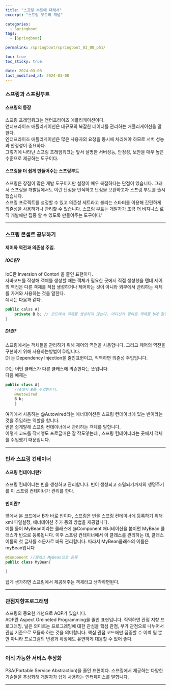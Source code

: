 ```yaml
---
title: "스프링 부트에 대해서"
excerpt: "스프링 부트의 개념"

categories:
  - Springboot
tags:
  - [Springboot]

permalink: /springboot/springboot_03_08_p51/

toc: true
toc_sticky: true

date: 2024-03-08
last_modified_at: 2024-03-08
---
```


### 스프링과 스프링부트
#### 스프링의 등장
스프링 프레임워크는 앤터프라이즈 애플리케이션이다.  
앤터프라이즈 애플리케이션은 대규모의 복잡한 데이터를 관리하는 애플리케이션을 말한다.  
엔터프라이즈 애플리케이션은 많은 사용자의 요청을 동시에 처리해야 하므로 서버 성능과 안정성이 중요하다.  
그렇기에 나타난 스프링 프레임워크는 앞서 설명한 서버성능, 안정성, 보안을 매우 높은 수준으로 제공하는 도구이다.  

#### 스프링을 더 쉽게 만들어주는 스프링부트
스프링은 장점이 많은 개발 도구이지만 설정이 매우 복잡하다는 단점이 있습니다. 그래서 스프링을 개발팀에서도 이런 단점을 인식하고 단점을 보완하고자 스프링 부트를 출시했습니다.  
스프링 프로젝트를 설정할 수 있고 의존성 세트라고 불리는 스타터를 이용해 간편하게 의존성을 사용하거나 관리할 수 있습니다. 스프링 부트는 개발자가 조금 더 비지니스 로직 개발에만 집중 할 수 있도록 만들어주는 도구이다.'

---

### 스프링 콘셉트 공부하기
#### 제어와 역전과 의존성 주입.
##### IOC란?  
IoC란 Inversion of Contorl 을 줄인 표현이다.  
자바코드를 작성해 객체를 생성할 때는 객체가 필요한 곳에서 직접 생성했을 텐데 
제어의 역전은 다른 객체를 직접 생성하거나 제어하는 것이 아니라 외부에서 관리하는 객체를 가져와 사용하는 것을 말한다.  
예시는 다음과 같다.
```java
public calss A{
    private B b; // 코드에서 객체를 생성하지 않는다. 어디선가 받아온 객체를 b에 할당한다.
}
```

##### DI란?
스프링에서는 객체들을 관리하기 위해 제어의 역전을 사용합니다. 그리고 제어의 역전을 구현하기 위해 사용하는방법이 DI입니다.  
DI 는 Dependency Injection을 줄인표현이고, 직역하면 의존성 주입입니다.  

DI는 어떤 클래스가 다른 클래스에 의존한다는 뜻입니다.  
다음 예제는
```java
public class A{
    //A에서 B를 주입받는다.
    @Autowired
    B b;
    }
```
여기에서 사용하는 @Autowired라는 애너테이션은 스프링 컨테이너에 있는 빈이라는 것을 주입하는 역할을 합니다.  
빈은 쉽게말해 스프링 컨테이너에서 관리하는 객체를 말합니다.  
이렇게 코드를 작서앻도 프로글매은 잘 작도앟는데 , 스프링 컨테이너라는 곳에서 객체를 주입했기 때문입니다. 

---

### 빈과 스프링 컨테이너
#### 스프링 컨테이너란?
스프링 컨테이너는 빈을 생성하고 관리합니다. 빈이 생성되고 소멸되기까지의 생명주기를 이 스프링 컨테이너가 관리를 한다.

#### 빈이란?
앞에서 본 코드에서 B가 바로 빈이다, 스프링은 빈을 스프링 컨테이너에 등록하기 위해 xml 파일설정, 애너테이션 추가 등의 방법을 재공합니다.  
예를 들어 MyBean이라는 클래스에 @Component 애너테이션을 붙이면 MyBean 클래스가 빈으로 등록됩니다. 이후 스프링 컨테이너에서 이 클래스를 관리하는 데, 클래스 이름의 첫 글자를 소문자로 바꿔 관리합니다. 따라서 MyBean클래스의 이름은 myBean입니다
```java
@Component //클래스 MyBean으로 등록
public class MyBean{

}
```
쉽게 생가하면 스프링에서 제공해주는 객체라고 생각하면된다.

---

### 관점지향프로그래밍
스프링의 중요한 개념으로 AOP가 있습니다.  
AOP란 Aspect Oreineted Programming을 줄인 표현입니다. 직역하면 관점 지향 프로그래밍, 넒은 의미로는 프로그래밍에 대한 관심을 핵심 관점, 부가 관점으로 나누어서 관심 기준으로 모듈화 하는 것을 의미합니다. 
핵심 관점 코드에만 집중할 수 이쎅 될 뿐만 아니라 프로그램의 변경과 확장에도 유연하게 대응할 수 있어 좋다.

---

### 이식 가능한 서비스 추상화
PSA(Portable Service Abstraction)을 줄인 표현이다. 스프링에서 제공하는 다양한 기술들을 추상화해 개발자가 쉽게 사용하는 인터페이스를 말합니다.

---

